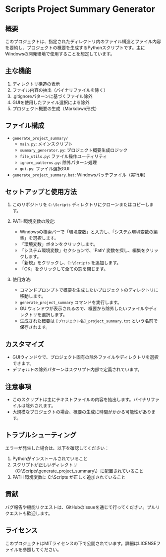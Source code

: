# Scripts Project Summary Generator

## 概要

このプロジェクトは、指定されたディレクトリ内のファイル構造とファイル内容を要約し、プロジェクトの概要を生成するPythonスクリプトです。主にWindowsの開発環境で使用することを想定しています。

## 主な機能

1. ディレクトリ構造の表示
2. ファイル内容の抽出（バイナリファイルを除く）
3. .gitignoreパターンに基づくファイル除外
4. GUIを使用したファイル選択による除外
5. プロジェクト概要の生成（Markdown形式）

## ファイル構成

- `generate_project_summary/`
  - `main.py`: メインスクリプト
  - `summary_generator.py`: プロジェクト概要生成ロジック
  - `file_utils.py`: ファイル操作ユーティリティ
  - `ignore_patterns.py`: 除外パターン処理
  - `gui.py`: ファイル選択GUI
- `generate_project_summary.bat`: Windowsバッチファイル（実行用）

## セットアップと使用方法

1. このリポジトリを `C:\Scripts` ディレクトリにクローンまたはコピーします。

2. PATH環境変数の設定:
   - Windowsの検索バーで「環境変数」と入力し、「システム環境変数の編集」を選択します。
   - 「環境変数」ボタンをクリックします。
   - 「システム環境変数」セクションで、'Path' 変数を探し、編集をクリックします。
   - 「新規」をクリックし、`C:\Scripts` を追加します。
   - 「OK」をクリックして全ての窓を閉じます。

3. 使用方法:
   - コマンドプロンプトで概要を生成したいプロジェクトのディレクトリに移動します。
   - `generate_project_summary` コマンドを実行します。
   - GUIウィンドウが表示されるので、概要から除外したいファイルやディレクトリを選択します。
   - 生成された概要は `[プロジェクト名]_project_summary.txt` という名前で保存されます。

## カスタマイズ

- GUIウィンドウで、プロジェクト固有の除外ファイルやディレクトリを選択できます。
- デフォルトの除外パターンはスクリプト内部で定義されています。

## 注意事項

- このスクリプトは主にテキストファイルの内容を抽出します。バイナリファイルは除外されます。
- 大規模なプロジェクトの場合、概要の生成に時間がかかる可能性があります。

## トラブルシューティング

エラーが発生した場合は、以下を確認してください：

1. Pythonがインストールされていること
2. スクリプトが正しいディレクトリ（C:\Scripts\generate_project_summary\）に配置されていること
3. PATH 環境変数に C:\Scripts が正しく追加されていること

## 貢献

バグ報告や機能リクエストは、GitHubのIssueを通じて行ってください。プルリクエストも歓迎します。

## ライセンス

このプロジェクトはMITライセンスの下で公開されています。詳細はLICENSEファイルを参照してください。